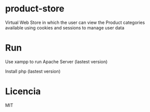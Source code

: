 # product-store
Virtual Web Store in which the user can view the Product categories available using cookies and sessions to manage user data

# Run
Use xampp to run Apache Server (lastest version)

Install php (lastest version)

 # Licencia
 MIT




 


